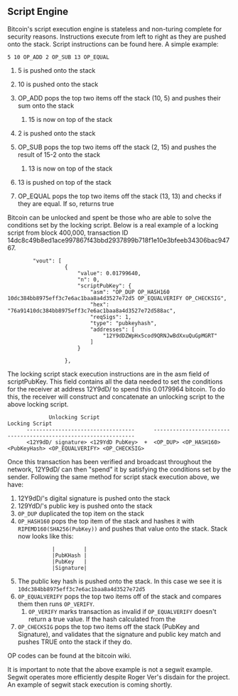 ## Script Engine

Bitcoin's script execution engine is stateless and non-turing complete for security reasons. Instructions execute from left to right as they are pushed onto the stack. Script instructions can be found here. A simple example:

`5 10 OP_ADD 2 OP_SUB 13 OP_EQUAL`
 
1. 5 is pushed onto the stack
2. 10 is pushed onto the stack
3. OP_ADD pops the top two items off the stack (10, 5) and pushes their sum onto the stack
    1. 15 is now on top of the stack

4. 2 is pushed onto the stack
5. OP_SUB pops the top two items off the stack (2, 15) and pushes the result of 15-2 onto the stack
    1. 13 is now on top of the stack
6. 13 is pushed on top of the stack
7. OP_EQUAL pops the top two items off the stack (13, 13) and checks if they are equal. If so, returns true

Bitcoin can be unlocked and spent be those who are able to solve the conditions set by the locking script. Below is a real example of a locking script from block 400,000, transaction ID 14dc8c49b8ed1ace997867f43bbd2937899b718f1e10e3bfeeb34306bac94767.
```
        "vout": [
                  {
                      "value": 0.01799640,
                      "n": 0,
                      "scriptPubKey": {
                          "asm": "OP_DUP OP_HASH160 10dc384bb8975eff3c7e6ac1baa8a4d3527e72d5 OP_EQUALVERIFY OP_CHECKSIG",
                          "hex": "76a91410dc384bb8975eff3c7e6ac1baa8a4d3527e72d588ac",
                          "reqSigs": 1,
                          "type": "pubkeyhash",
                          "addresses": [
                              "12Y9dDZWpHx5cod9QRNJwBdXxuQuGpMGRT"
                          ]
                      }

                  },
```      

The locking script stack execution instructions are in the asm field of scriptPubKey. This field contains all the data needed to set the conditions for the receiver at address 12Y9dD/ to spend this 0.0179964 bitcoin. To do this, the receiver will construct and concatenate an unlocking script to the above locking script.
```
             Unlocking Script                                       Locking Script
      ----------------------------------      ----------------------------------------------------------------
      <12Y9dD/ signature> <129YdD PubKey>  +  <OP_DUP> <OP_HASH160> <PubKeyHash> <OP_EQUALVERIFY> <OP_CHECKSIG>
```      

Once this transaction has been verified and broadcast throughout the network, 12Y9dD/ can then "spend" it by satisfying the conditions set by the sender. Following the same method for script stack execution above, we have:

1. 12Y9dD/'s digital signature is pushed onto the stack
2. 129YdD/'s public key is pushed onto the stack
3. `OP_DUP` duplicated the top item on the stack
4. `OP_HASH160` pops the top item of the stack and hashes it with `RIPEMD160(SHA256(PubKey))` and pushes that value onto the stack. Stack now looks like this:
```
              |         |
              |PubKHash |
              |PubKey   |
              |Signature|
```
5. The public key hash is pushed onto the stack. In this case we see it is `10dc384bb8975eff3c7e6ac1baa8a4d3527e72d5`
6. `OP_EQUALVERIFY` pops the top two items off of the stack and compares them then runs `OP_VERIFY`.
   1. `OP_VERIFY` marks transaction as invalid if `OP_EQUALVERIFY` doesn't return a true value. If the hash calculated from the
7. `OP_CHECKSIG` pops the top two items off the stack (PubKey and Signature), and validates that the signature and public key match and pushes TRUE onto the stack if they do.

OP codes can be found at the bitcoin wiki.

It is important to note that the above example is not a segwit example. Segwit operates more efficiently despite Roger Ver's disdain for the project. An example of segwit stack execution is coming shortly.
